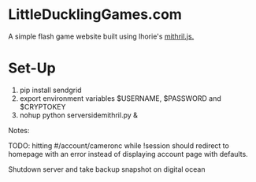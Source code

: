 # LittleDucklingGames.com

A simple flash game website built using lhorie's [mithril.js.](lhorie.github.io/mithril) 

# Set-Up
1. pip install sendgrid
2. export environment variables $USERNAME, $PASSWORD and $CRYPTOKEY
3. nohup python serversidemithril.py &

Notes: 

TODO: 
hitting #/account/cameronc while !session should redirect to homepage with an error instead of displaying account page with defaults. 

Shutdown server and take backup snapshot on digital ocean
